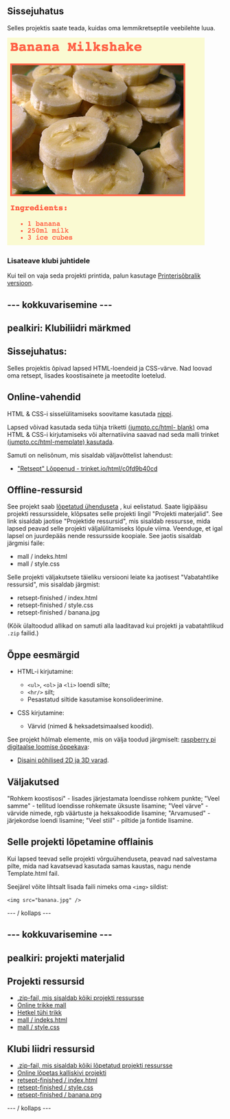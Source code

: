 ## Sissejuhatus

Selles projektis saate teada, kuidas oma lemmikretseptile veebilehte luua.

![ekraanipilt](images/recipe-final.png)

### Lisateave klubi juhtidele

Kui teil on vaja seda projekti printida, palun kasutage [Printerisõbralik versioon](https://projects.raspberrypi.org/en/projects/recipe/print).

## \--- kokkuvarisemine \---

## pealkiri: Klubiliidri märkmed

## Sissejuhatus:

Selles projektis õpivad lapsed HTML-loendeid ja CSS-värve. Nad loovad oma retsept, lisades koostisainete ja meetodite loetelud.

## Online-vahendid

HTML & CSS-i sisselülitamiseks soovitame kasutada [nippi](https://trinket.io/).

Lapsed võivad kasutada seda tühja triketti [(jumpto.cc/html- blank)](http://jumpto.cc/html-blank) oma HTML & CSS-i kirjutamiseks või alternatiivina saavad nad seda malli trinket [(jumpto.cc/html-memplate) kasutada](http://jumpto.cc/html-template).

Samuti on nelisõnum, mis sisaldab väljavõttelist lahendust:

+ ["Retsept" Lõppenud - trinket.io/html/c0fd9b40cd](https://trinket.io/html/c0fd9b40cd)

## Offline-ressursid

See projekt saab [lõpetatud ühenduseta](https://www.codeclubprojects.org/en-GB/resources/webdev-working-offline/) , kui eelistatud. Saate ligipääsu projekti ressurssidele, klõpsates selle projekti lingil "Projekti materjalid". See link sisaldab jaotise "Projektide ressursid", mis sisaldab ressursse, mida lapsed peavad selle projekti väljalülitamiseks lõpule viima. Veenduge, et igal lapsel on juurdepääs nende ressursside koopiale. See jaotis sisaldab järgmisi faile:

+ mall / indeks.html
+ mall / style.css

Selle projekti väljakutsete täieliku versiooni leiate ka jaotisest "Vabatahtlike ressursid", mis sisaldab järgmist:

+ retsept-finished / index.html
+ retsept-finished / style.css
+ retsept-finished / banana.jpg

(Kõik ülaltoodud allikad on samuti alla laaditavad kui projekti ja vabatahtlikud `.zip` failid.)

## Õppe eesmärgid

+ HTML-i kirjutamine:
    
    + `<ul>`, `<ol>` ja `<li>` loendi silte;
    + `<hr/>` silt;
    + Pesastatud siltide kasutamise konsolideerimine.

+ CSS kirjutamine:
    
    + Värvid (nimed & heksadetsimaalsed koodid).

See projekt hõlmab elemente, mis on välja toodud järgmiselt: [raspberry pi digitaalse loomise õppekava](http://rpf.io/curriculum):

+ [Disaini põhilised 2D ja 3D varad](https://www.raspberrypi.org/curriculum/design/creator).

## Väljakutsed

"Rohkem koostisosi" - lisades järjestamata loendisse rohkem punkte; "Veel samme" - tellitud loendisse rohkemate üksuste lisamine; "Veel värve" - ​​värvide nimede, rgb väärtuste ja heksakoodide lisamine; "Arvamused" - järjekordse loendi lisamine; "Veel stiil" - piltide ja fontide lisamine.

## Selle projekti lõpetamine offlainis

Kui lapsed teevad selle projekti võrguühenduseta, peavad nad salvestama pilte, mida nad kavatsevad kasutada samas kaustas, nagu nende Template.html fail.

Seejärel võite lihtsalt lisada faili nimeks oma `<img>` sildist:

    <img src="banana.jpg" />
    

\--- / kollaps \---

## \--- kokkuvarisemine \---

## pealkiri: projekti materjalid

## Projekti ressursid

+ [.zip-fail, mis sisaldab kõiki projekti ressursse](resources/recipe-project-resources.zip)
+ [Online trikke mall](http://jumpto.cc/trinket-template)
+ [Hetkel tühi trikk](http://jumpto.cc/trinket-blank)
+ [mall / indeks.html](resources/template-index.html)
+ [mall / style.css](resources/template-style.css)

## Klubi liidri ressursid

+ [.zip-fail, mis sisaldab kõiki lõpetatud projekti ressursse](resources/recipe-volunteer-resources.zip)
+ [Online lõpetas kalliskivi projekti](https://trinket.io/html/c0fd9b40cd)
+ [retsept-finished / index.html](resources/recipe-finished-index.html)
+ [retsept-finished / style.css](resources/recipe-finished-style.css)
+ [retsept-finished / banana.png](resources/recipe-finished-banana.png)

\--- / kollaps \---